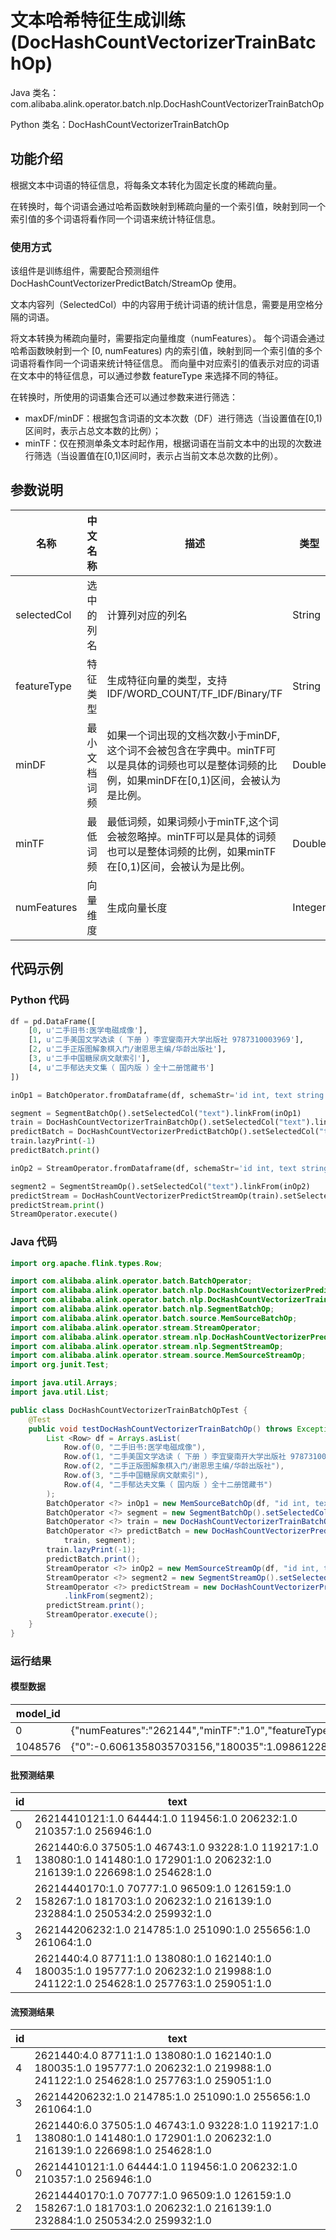 # 文本哈希特征生成训练 (DocHashCountVectorizerTrainBatchOp)
Java 类名：com.alibaba.alink.operator.batch.nlp.DocHashCountVectorizerTrainBatchOp

Python 类名：DocHashCountVectorizerTrainBatchOp


## 功能介绍

根据文本中词语的特征信息，将每条文本转化为固定长度的稀疏向量。

在转换时，每个词语会通过哈希函数映射到稀疏向量的一个索引值，映射到同一个索引值的多个词语将看作同一个词语来统计特征信息。

### 使用方式

该组件是训练组件，需要配合预测组件 DocHashCountVectorizerPredictBatch/StreamOp 使用。

文本内容列（SelectedCol）中的内容用于统计词语的统计信息，需要是用空格分隔的词语。

将文本转换为稀疏向量时，需要指定向量维度（numFeatures）。 每个词语会通过哈希函数映射到一个 [0, numFeatures) 内的索引值，映射到同一个索引值的多个词语将看作同一个词语来统计特征信息。
而向量中对应索引的值表示对应的词语在文本中的特征信息，可以通过参数 featureType 来选择不同的特征。

在转换时，所使用的词语集合还可以通过参数来进行筛选：

- maxDF/minDF：根据包含词语的文本次数（DF）进行筛选（当设置值在[0,1)区间时，表示占总文本数的比例）；
- minTF：仅在预测单条文本时起作用，根据词语在当前文本中的出现的次数进行筛选（当设置值在[0,1)区间时，表示占当前文本总次数的比例）。

## 参数说明

| 名称 | 中文名称 | 描述 | 类型 | 是否必须？ | 取值范围 | 默认值 |
| --- | --- | --- | --- | --- | --- | --- |
| selectedCol | 选中的列名 | 计算列对应的列名 | String | ✓ | 所选列类型为 [STRING] |  |
| featureType | 特征类型 | 生成特征向量的类型，支持IDF/WORD_COUNT/TF_IDF/Binary/TF | String |  | "IDF", "WORD_COUNT", "TF_IDF", "BINARY", "TF" | "WORD_COUNT" |
| minDF | 最小文档词频 | 如果一个词出现的文档次数小于minDF, 这个词不会被包含在字典中。minTF可以是具体的词频也可以是整体词频的比例，如果minDF在[0,1)区间，会被认为是比例。 | Double |  |  | 1.0 |
| minTF | 最低词频 | 最低词频，如果词频小于minTF,这个词会被忽略掉。minTF可以是具体的词频也可以是整体词频的比例，如果minTF在[0,1)区间，会被认为是比例。 | Double |  |  | 1.0 |
| numFeatures | 向量维度 | 生成向量长度 | Integer |  |  | 262144 |

## 代码示例

### Python 代码

```python
df = pd.DataFrame([
    [0, u'二手旧书:医学电磁成像'],
    [1, u'二手美国文学选读（ 下册 ）李宜燮南开大学出版社 9787310003969'],
    [2, u'二手正版图解象棋入门/谢恩思主编/华龄出版社'],
    [3, u'二手中国糖尿病文献索引'],
    [4, u'二手郁达夫文集（ 国内版 ）全十二册馆藏书']
])

inOp1 = BatchOperator.fromDataframe(df, schemaStr='id int, text string')

segment = SegmentBatchOp().setSelectedCol("text").linkFrom(inOp1)
train = DocHashCountVectorizerTrainBatchOp().setSelectedCol("text").linkFrom(segment)
predictBatch = DocHashCountVectorizerPredictBatchOp().setSelectedCol("text").linkFrom(train, segment)
train.lazyPrint(-1)
predictBatch.print()

inOp2 = StreamOperator.fromDataframe(df, schemaStr='id int, text string')

segment2 = SegmentStreamOp().setSelectedCol("text").linkFrom(inOp2)
predictStream = DocHashCountVectorizerPredictStreamOp(train).setSelectedCol("text").linkFrom(segment2)
predictStream.print()
StreamOperator.execute()
```

### Java 代码

```java
import org.apache.flink.types.Row;

import com.alibaba.alink.operator.batch.BatchOperator;
import com.alibaba.alink.operator.batch.nlp.DocHashCountVectorizerPredictBatchOp;
import com.alibaba.alink.operator.batch.nlp.DocHashCountVectorizerTrainBatchOp;
import com.alibaba.alink.operator.batch.nlp.SegmentBatchOp;
import com.alibaba.alink.operator.batch.source.MemSourceBatchOp;
import com.alibaba.alink.operator.stream.StreamOperator;
import com.alibaba.alink.operator.stream.nlp.DocHashCountVectorizerPredictStreamOp;
import com.alibaba.alink.operator.stream.nlp.SegmentStreamOp;
import com.alibaba.alink.operator.stream.source.MemSourceStreamOp;
import org.junit.Test;

import java.util.Arrays;
import java.util.List;

public class DocHashCountVectorizerTrainBatchOpTest {
	@Test
	public void testDocHashCountVectorizerTrainBatchOp() throws Exception {
		List <Row> df = Arrays.asList(
			Row.of(0, "二手旧书:医学电磁成像"),
			Row.of(1, "二手美国文学选读（ 下册 ）李宜燮南开大学出版社 9787310003969"),
			Row.of(2, "二手正版图解象棋入门/谢恩思主编/华龄出版社"),
			Row.of(3, "二手中国糖尿病文献索引"),
			Row.of(4, "二手郁达夫文集（ 国内版 ）全十二册馆藏书")
		);
		BatchOperator <?> inOp1 = new MemSourceBatchOp(df, "id int, text string");
		BatchOperator <?> segment = new SegmentBatchOp().setSelectedCol("text").linkFrom(inOp1);
		BatchOperator <?> train = new DocHashCountVectorizerTrainBatchOp().setSelectedCol("text").linkFrom(segment);
		BatchOperator <?> predictBatch = new DocHashCountVectorizerPredictBatchOp().setSelectedCol("text").linkFrom(
			train, segment);
		train.lazyPrint(-1);
		predictBatch.print();
		StreamOperator <?> inOp2 = new MemSourceStreamOp(df, "id int, text string");
		StreamOperator <?> segment2 = new SegmentStreamOp().setSelectedCol("text").linkFrom(inOp2);
		StreamOperator <?> predictStream = new DocHashCountVectorizerPredictStreamOp(train).setSelectedCol("text")
			.linkFrom(segment2);
		predictStream.print();
		StreamOperator.execute();
	}
}
```

### 运行结果

#### 模型数据

| model_id | model_info                                                                                                                                                                                                                                                                                                                                                                                                                                                                                                                                                                                                                                                                                                                                                                                                                                                                                                                                                                                                                                                                    |
|----------|-------------------------------------------------------------------------------------------------------------------------------------------------------------------------------------------------------------------------------------------------------------------------------------------------------------------------------------------------------------------------------------------------------------------------------------------------------------------------------------------------------------------------------------------------------------------------------------------------------------------------------------------------------------------------------------------------------------------------------------------------------------------------------------------------------------------------------------------------------------------------------------------------------------------------------------------------------------------------------------------------------------------------------------------------------------------------------|
| 0        | {"numFeatures":"262144","minTF":"1.0","featureType":"\"WORD_COUNT\""}                                                                                                                                                                                                                                                                                                                                                                                                                                                                                                                                                                                                                                                                                                                                                                                                                                                                                                                                                                                                         |
| 1048576  | {"0":-0.6061358035703156,"180035":1.0986122886681098,"37505":1.0986122886681098,"214785":1.0986122886681098,"195777":1.0986122886681098,"181703":1.0986122886681098,"216139":0.6931471805599453,"10121":1.0986122886681098,"226698":1.0986122886681098,"261064":1.0986122886681098,"126159":1.0986122886681098,"251090":1.0986122886681098,"219988":1.0986122886681098,"46743":1.0986122886681098,"206232":0.0,"162140":1.0986122886681098,"87711":1.0986122886681098,"259932":1.0986122886681098,"257763":1.0986122886681098,"241122":1.0986122886681098,"119456":1.0986122886681098,"138080":0.6931471805599453,"250534":0.6931471805599453,"254628":0.6931471805599453,"172901":1.0986122886681098,"259051":1.0986122886681098,"141480":1.0986122886681098,"40170":1.0986122886681098,"255656":1.0986122886681098,"93228":1.0986122886681098,"119217":1.0986122886681098,"256946":1.0986122886681098,"210357":1.0986122886681098,"232884":1.0986122886681098,"70777":1.0986122886681098,"158267":1.0986122886681098,"64444":1.0986122886681098,"96509":1.0986122886681098} |

#### 批预测结果

| id  | text                                                                                                                                  |
|-----|---------------------------------------------------------------------------------------------------------------------------------------|
| 0   | $262144$10121:1.0 64444:1.0 119456:1.0 206232:1.0 210357:1.0 256946:1.0                                                               |
| 1   | $262144$0:6.0 37505:1.0 46743:1.0 93228:1.0 119217:1.0 138080:1.0 141480:1.0 172901:1.0 206232:1.0 216139:1.0 226698:1.0 254628:1.0   |
| 2   | $262144$40170:1.0 70777:1.0 96509:1.0 126159:1.0 158267:1.0 181703:1.0 206232:1.0 216139:1.0 232884:1.0 250534:2.0 259932:1.0         |
| 3   | $262144$206232:1.0 214785:1.0 251090:1.0 255656:1.0 261064:1.0                                                                        |
| 4   | $262144$0:4.0 87711:1.0 138080:1.0 162140:1.0 180035:1.0 195777:1.0 206232:1.0 219988:1.0 241122:1.0 254628:1.0 257763:1.0 259051:1.0 |

#### 流预测结果

| id  | text                                                                                                                                  |
|-----|---------------------------------------------------------------------------------------------------------------------------------------|
| 4   | $262144$0:4.0 87711:1.0 138080:1.0 162140:1.0 180035:1.0 195777:1.0 206232:1.0 219988:1.0 241122:1.0 254628:1.0 257763:1.0 259051:1.0 |
| 3   | $262144$206232:1.0 214785:1.0 251090:1.0 255656:1.0 261064:1.0                                                                        |
| 1   | $262144$0:6.0 37505:1.0 46743:1.0 93228:1.0 119217:1.0 138080:1.0 141480:1.0 172901:1.0 206232:1.0 216139:1.0 226698:1.0 254628:1.0   |
| 0   | $262144$10121:1.0 64444:1.0 119456:1.0 206232:1.0 210357:1.0 256946:1.0                                                               |
| 2   | $262144$40170:1.0 70777:1.0 96509:1.0 126159:1.0 158267:1.0 181703:1.0 206232:1.0 216139:1.0 232884:1.0 250534:2.0 259932:1.0         |
